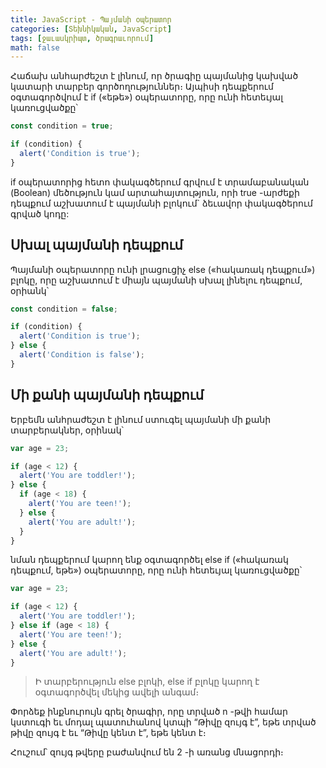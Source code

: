 ```yaml
---
title: JavaScript - Պայմանի օպերատոր
categories: [Տեխնիկական, JavaScript]
tags: [ջաւասկրիպտ, ծրագրաւորում]
math: false
---
```


Հաճախ անհարժեշտ է լինում, որ ծրագիը պայմանից կախված կատարի տարբեր գործողություններ։ Այպիսի դեպքերում օգտագործվում է if («եթե») օպերատորը, որը ունի հետեւյալ կառուցվածքը՝

```js
const condition = true;

if (condition) {
  alert('Condition is true');
}
```

if օպերատորից հետո փակագծերում գրվում է տրամաբանական (Boolean) մեծություն կամ արտահայտություն, որի true -արժեքի դեպքում աշխատում է պայմանի բլոկում` ձեւավոր փակագծերում գրված կոդը:

## Սխալ պայմանի դեպքում

Պայմանի օպերատորը ունի լրացուցիչ else («հակառակ դեպքում») բլոկը, որը աշխատում է միայն պայմանի սխալ լինելու դեպքում, օրիանկ՝

```js
const condition = false;

if (condition) {
  alert('Condition is true');
} else {
  alert('Condition is false');
}
```

## Մի քանի պայմանի դեպքում

Երբեմն անհրաժեշտ է լինում ստուգել պայմանի մի քանի տարբերակներ, օրինակ՝

```js
var age = 23;

if (age < 12) {
  alert('You are toddler!');
} else {
  if (age < 18) {
    alert('You are teen!');
  } else {
    alert('You are adult!');
  }
}
```

նման դեպքերում կարող ենք օգտագործել else if («հակառակ դեպքում, եթե») օպերատորը, որը ունի հետեւյալ կառուցվածքը՝

```js
var age = 23;

if (age < 12) {
  alert('You are toddler!');
} else if (age < 18) {
  alert('You are teen!');
} else {
  alert('You are adult!');
}
```

> Ի տարբերություն else բլոկի, else if բլոկը կարող է օգտագործվել մեկից ավելի անգամ։

Փորձեք ինքնուրույն գրել ծրագիր, որը տրված n -թվի համար կստուգի եւ մոդալ պատուհանով կտպի “Թիվը զույգ է”, եթե տրված թիվը զույգ է եւ “Թիվը կենտ է”, եթե կենտ է։

Հուշում՝ զույգ թվերը բաժանվում են 2 -ի առանց մնացորդի։
